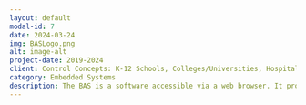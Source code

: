 ```yaml
---
layout: default
modal-id: 7
date: 2024-03-24
img: BASLogo.png
alt: image-alt
project-date: 2019-2024
client: Control Concepts: K-12 Schools, Colleges/Universities, Hospitals, and more.
category: Embedded Systems
description: The BAS is a software accessible via a web browser. It provides building owners with real-time controls over several types of equipment including, but not limited to HVAC, Lighting, Fire/Smoke, Power/Water/Gas Meters, Security, and more.
---
```

